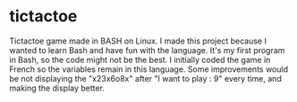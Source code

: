 # tictactoe

Tictactoe game made in BASH on Linux. I made this project because I wanted to learn Bash and have fun with the language.
It's my first program in Bash, so the code might not be the best.
I initially coded the game in French so the variables remain in this language.
Some improvements would be not displaying the "x23x6o8x" after "I want to play : 9" every time, and making the display better.